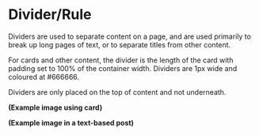 # Divider/Rule

Dividers are used to separate content on a page, and are used primarily to break up long pages of text, or to separate titles from other content. 

For cards and other content, the divider is the length of the card with padding set to 100% of the container width. Dividers are 1px wide and coloured at \#666666. 

Dividers are only placed on the top of content and not underneath. 

**\(Example image using card\)** 

**\(Example image in a text-based post\)** 

